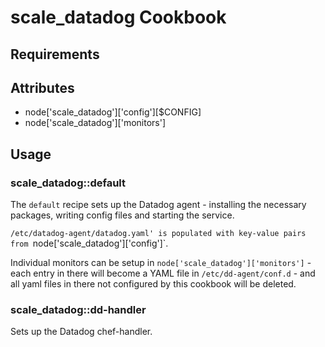 scale_datadog Cookbook
======================

Requirements
------------

Attributes
----------
* node['scale_datadog']['config'][$CONFIG]
* node['scale_datadog']['monitors']

Usage
-----
### scale_datadog::default
The `default` recipe sets up the Datadog agent - installing the necessary packages, writing config files and starting the service.

`/etc/datadog-agent/datadog.yaml' is populated with key-value pairs from `node['scale_datadog']['config']`.

Individual monitors can be setup in `node['scale_datadog']['monitors']` - each entry in there will become a YAML file in `/etc/dd-agent/conf.d` - and all yaml files in there not configured by this cookbook will be deleted.

### scale_datadog::dd-handler
Sets up the Datadog chef-handler.
